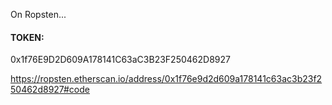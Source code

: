 On Ropsten...

#### TOKEN: 
0x1f76E9D2D609A178141C63aC3B23F250462D8927

https://ropsten.etherscan.io/address/0x1f76e9d2d609a178141c63ac3b23f250462d8927#code
